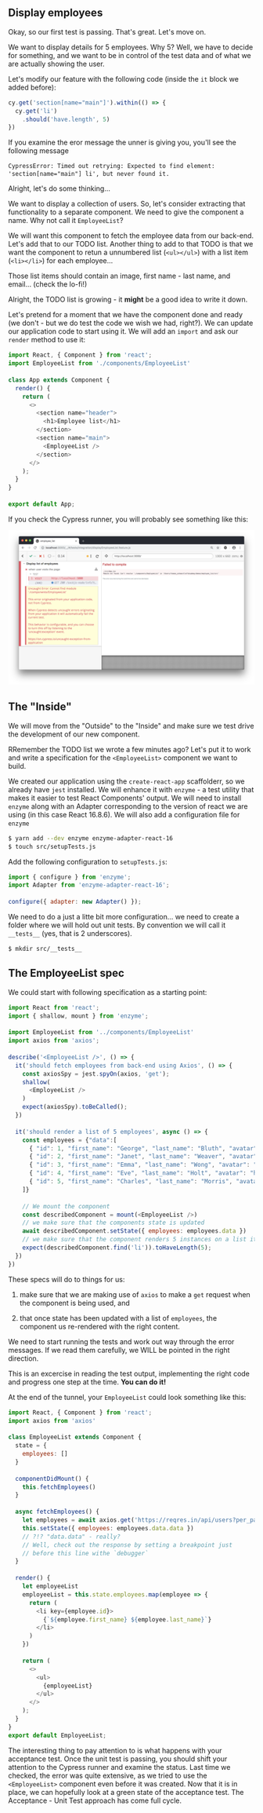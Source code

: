 ## Display employees

Okay, so our first test is passing. That's great. Let's move on.

We want to display details for 5 employees. Why 5? Well, we have to decide for something, and we want to be in control of the test data and of what we are actually showing the user. 

Let's modify our feature with the following code (inside the `it` block we added before):

```javascript
cy.get('section[name="main"]').within(() => {
  cy.get('li')
    .should('have.length', 5)
})
```

If you examine the eror message the unner is giving you, you'll see the following message

```
CypressError: Timed out retrying: Expected to find element: 'section[name="main"] li', but never found it.
```

Alright, let's do some thinking...

We want to display a collection of users. So, let's consider extracting that functionality to a separate component. We need to give the component a name. Why not call it `EmployeeList`? 

We will want this component to fetch the employee data from our back-end. Let's add that to our TODO list. Another thing to add to that TODO is that we want the component to retun a unnumbered list (`<ul></ul>`) with a list item  (`<li></li>`) for each employee...

Those list items should contain an image, first name - last name, and email... (check the lo-fi!)

Alright, the TODO list is growing - it **might** be a good idea to write it down.

Let's pretend for a moment that we have the component done and ready (we don't - but we do test the code we wish we had, right?). We can update our application code to start using it. We will add an `import` and ask our `render` method to use it: 

```javascript
import React, { Component } from 'react';
import EmployeeList from './components/EmployeeList'

class App extends Component {
  render() {
    return (
      <>
        <section name="header">
          <h1>Employee list</h1>
        </section>
        <section name="main">
          <EmployeeList />
        </section>
      </>
    );
  }
}

export default App;
```

If you check the Cypress runner, you will probably see something like this:

![](./employee_list_missing_component.png)

## The "Inside"
We will move from the "Outside" to the "Inside" and make sure we test drive the development of our new component.

RRemember the TODO list we wrote a few minutes ago? Let's put it to work and write a specification for the `<EmployeeList>` component we want to build.

We created our application using the `create-react-app` scaffolderr, so we already have `jest` installed. We will enhance it with `enzyme` - a test utility that makes it easier to test React Components' output. We will need to install `enzyme` along with an Adapter corresponding to the version of react we are using (in this case React 16.8.6). We will also add a configuration file for `enzyme`

```bash
$ yarn add --dev enzyme enzyme-adapter-react-16
$ touch src/setupTests.js
```

Add the following configuration to `setupTests.js`:

```javascript
import { configure } from 'enzyme';
import Adapter from 'enzyme-adapter-react-16';

configure({ adapter: new Adapter() }); 
```

We need to do a just a litte bit more configuration... we need to create a folder where we will hold out unit tests. By convention we will call it `__tests__` (yes, that is 2 underscores).

```bash
$ mkdir src/__tests__
```

## The EmployeeList spec

We could start with following specification as a starting point:

```javascript
import React from 'react';
import { shallow, mount } from 'enzyme';

import EmployeeList from '../components/EmployeeList'
import axios from 'axios';

describe('<EmployeeList />', () => {
  it('should fetch employees from back-end using Axios', () => {
    const axiosSpy = jest.spyOn(axios, 'get');
    shallow(
      <EmployeeList />
    )
    expect(axiosSpy).toBeCalled();
  })

  it('should render a list of 5 employees', async () => {
    const employees = {"data":[
      { "id": 1, "first_name": "George", "last_name": "Bluth", "avatar": "https://s3.amazonaws.com/uifaces/faces/twitter/calebogden/128.jpg" },
      { "id": 2, "first_name": "Janet", "last_name": "Weaver", "avatar": "https://s3.amazonaws.com/uifaces/faces/twitter/josephstein/128.jpg" },
      { "id": 3, "first_name": "Emma", "last_name": "Wong", "avatar": "https://s3.amazonaws.com/uifaces/faces/twitter/olegpogodaev/128.jpg" },
      { "id": 4, "first_name": "Eve", "last_name": "Holt", "avatar": "https://s3.amazonaws.com/uifaces/faces/twitter/marcoramires/128.jpg" },
      { "id": 5, "first_name": "Charles", "last_name": "Morris", "avatar": "https://s3.amazonaws.com/uifaces/faces/twitter/stephenmoon/128.jpg" }
    ]}

    // We mount the component
    const describedComponent = mount(<EmployeeList />)
    // we make sure that the components state is updated
    await describedComponent.setState({ employees: employees.data })
    // we make sure that the component renders 5 instances on a list item (<li>)
    expect(describedComponent.find('li')).toHaveLength(5);
  })
})

```

These specs will do to things for us:

1. make sure that we are making use of `axios` to make a `get` request when the component is being used, and

2. that once state has been updated with a list of `employees`, the component us re-rendered with the right content.

We need to start running the tests and work out way through the error messages. If we read them carefully, we WILL be pointed in the right direction.


This is an excercise in reading the test output, implementing the right code and progress one step at the time. **You can do it!** 

At the end of the tunnel, your `EmployeeList` could look something like this:

```javascript
import React, { Component } from 'react';
import axios from 'axios'

class EmployeeList extends Component {
  state = {
    employees: []
  }

  componentDidMount() {
    this.fetchEmployees()
  }

  async fetchEmployees() {
    let employees = await axios.get('https://reqres.in/api/users?per_page=5')
    this.setState({ employees: employees.data.data }) 
    // ?!? "data.data" - really?
    // Well, check out the response by setting a breakpoint just 
    // before this line withe `debugger`
  }

  render() {
    let employeeList
    employeeList = this.state.employees.map(employee => {
      return (
        <li key={employee.id}>
          {`${employee.first_name} ${employee.last_name}`}
        </li>
      )
    })
    
    return (
      <>
        <ul>
          {employeeList}
        </ul>
      </>
    );
  }
}
export default EmployeeList;
```

The interesting thing to pay attention to is what happens with your acceptance test. Once the unit test is passing, you should shift your attention to the Cypress runner and examine the status. Last time we checked, the error was quite extensive, as we tried to use the `<EmployeeList>` component even before it was created. Now that it is in place, we can hopefully look at a green state of the acceptance test. The Acceptance - Unit Test approach has come full cycle.   




